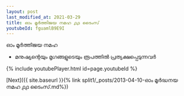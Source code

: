```yaml
---
layout: post
last_modified_at: 2021-03-29
title: ഓം മൂർത്തിജയ നമഹ ൧൧ ടൈംസ്
youtubeId: fguamlB9E9I
---
```

 
 
 ഓം മൂർത്തിജയ നമഹ 
 
 - മനുഷ്യന്റെയും മൃഗങ്ങളുടെയും രൂപത്തിൽ പ്രത്യക്ഷപ്പെടുന്നവർ 
 
  
 
  
 
 
 
 
 
 


{% include youtubePlayer.html id=page.youtubeId %}
 
[Next]({{ site.baseurl }}{% link  split1/_posts/2013-04-10-ഓം മൂർദ്ധനയ നമഹ ൧൧ ടൈംസ്.md%})
 
